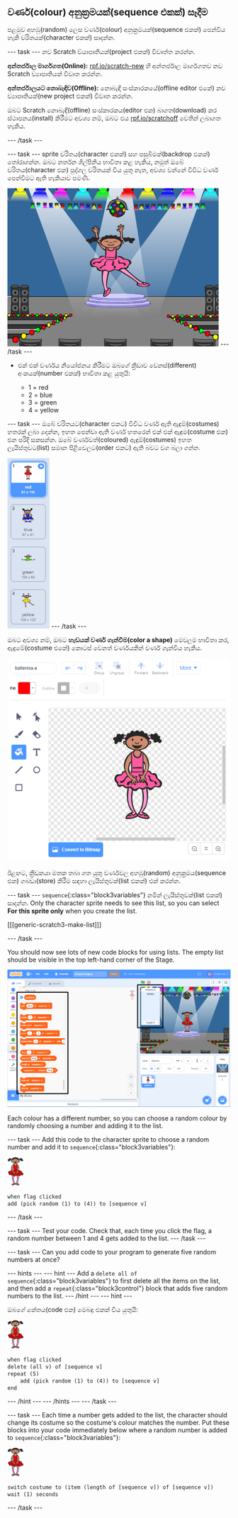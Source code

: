 ## වර්ණ(colour) අනුක්‍රමයක්(sequence එකක්) සෑදීම

පළමුව අහඹු(random) ලෙස වර්ණ(colour) අනුක්‍රමයක්(sequence එකක්) පෙන්විය හැකි චරිතයක්(character එකක්) සාදන්න.

\--- task \--- නව Scratch ව්යාපෘතියක්(project එකක්) විවෘත්ත කරන්න.

**අන්තර්ජාල මාර්ගගත(Online):** [rpf.io/scratch-new](https://rpf.io/scratchon) හි අන්තර්ජාල මාර්ගගතව නව Scratch ව්‍යාපෘතියක් විවෘත කරන්න.

**අන්තර්ජාලයට නොබැඳිව(Offline):** නොබැඳි සංස්කාරකයේ(offline editor එකේ) නව ව්‍යාපෘතියක්(new project එකක්) විවෘත කරන්න.

ඔබට Scratch නොබැඳි(offline) සංස්කාරකය(editor එක) බාගත(download) කර ස්ථාපනය(install) කිරීමට අවශ්‍ය නම්, ඔබට එය [rpf.io/scratchoff](https://rpf.io/scratchoff) වෙතින් ලබාගත හැකිය.

\--- /task \---

\--- task \--- sprite චරිතය(character එකක්) සහ පසුබිමක්(backdrop එකක්) තෝරාගන්න. ඔබට නර්තන ශිල්පිනිය භාවිතා කළ හැකිය, නමුත් ඔබේ චරිතය(character එක) පුද්ගල චරිතයක් විය යුතු නැත, අවශ්‍ය වන්නේ විවිධ වර්ණ පෙන්වීමට ඇති හැකියාව පමණි.

![තිර රුව(screenshot)](images/colour-sprite.png) \--- /task \---

+ එක් එක් වර්ණය නියෝජනය කිරීමට ඔබගේ ක්‍රීඩාව වෙනස්(different) අංකයක්(number එකක්) භාවිතා කළ යුතුයි:
    
    + 1 = red
    + 2 = blue
    + 3 = green
    + 4 = yellow

\--- task \--- ඔබේ චරිතයට(character එකට) විවිධ වර්ණ ඇති ඇඳුම්(costumes) හතරක් ලබා දෙන්න, ඉහත පෙන්වා ඇති වර්ණ හතරෙන් එක් එක් ඇඳුම(costume එක) එන පරිදි සකසන්න. ඔබේ වර්ණවත්(coloured) ඇඳුම්(costumes) ඉහත ලැයිස්තුවට(list) සමාන පිළිවෙලට(order එකට) ඇති බවට වග බලා ගන්න.

![තිර රුව(screenshot)](images/colour-costume.png) \--- /task \---

ඔබට අවශ්‍ය නම්, ඔබට **හැඩයක් වර්ණ ගැන්වීම(color a shape)** මෙවලම භාවිතා කර, ඇඳුමේ(costume එකේ) කොටස් වෙනත් වර්ණයකින් වර්ණ ගැන්විය හැකිය.

![color-a-shape](images/color-a-shape.png)

ඊළඟට, ක්‍රීඩකයා මතක තබා ගත යුතු වර්ණවල අහඹු(random) අනුක්‍රමය(sequence එක) ගබඩා(store) කිරීම සඳහා ලැයිස්තුවක්(list එකක්) එක් කරන්න.

\--- task \--- `sequence`{:class="block3variables"} නමින් ලැයිස්තුවක්(list එකක්) සාදන්න. Only the character sprite needs to see this list, so you can select **For this sprite only** when you create the list.

[[[generic-scratch3-make-list]]]

\--- /task \---

You should now see lots of new code blocks for using lists. The empty list should be visible in the top left-hand corner of the Stage.

![තිර රුව(screenshot)](images/colour-list-blocks-annotated.png)

Each colour has a different number, so you can choose a random colour by randomly choosing a number and adding it to the list.

\--- task \--- Add this code to the character sprite to choose a random number and add it to `sequence`{:class="block3variables"}:

![ballerina](images/ballerina.png)

```blocks3
when flag clicked
add (pick random (1) to (4)) to [sequence v]
```

\--- /task \---

\--- task \--- Test your code. Check that, each time you click the flag, a random number between 1 and 4 gets added to the list. \--- /task \---

\--- task \--- Can you add code to your program to generate five random numbers at once?

\--- hints \--- \--- hint \--- Add a `delete all of sequence`{:class="block3variables"} to first delete all the items on the list, and then add a `repeat`{:class="block3control"} block that adds five random numbers to the list. \--- /hint \--- \--- hint \---

ඔබගේ කේතය(code එක) මෙබඳු එකක් විය යුතුයි:

![ballerina](images/ballerina.png)

```blocks3
when flag clicked
delete (all v) of [sequence v]
repeat (5)
    add (pick random (1) to (4)) to [sequence v]
end
```

\--- /hint \--- \--- /hints \--- \--- /task \---

\--- task \--- Each time a number gets added to the list, the character should change its costume so the costume's colour matches the number. Put these blocks into your code immediately below where a random number is added to `sequence`{:class="block3variables"}:

![ballerina](images/ballerina.png)

```blocks3
switch costume to (item (length of [sequence v]) of [sequence v])
wait (1) seconds
```

\--- /task \---